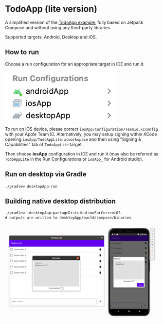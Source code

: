 # TodoApp (lite version)

A simplified version of the [TodoApp example](https://github.com/JetBrains/compose-jb/tree/master/examples/todoapp), fully based on Jetpack Compose and without using any third-party libraries.

Supported targets: Android, Desktop and iOS.

## How to run

Choose a run configuration for an appropriate target in IDE and run it.

![run-configurations.png](run-configurations.png)

To run on iOS device, please correct `iosApp/Configuration/TeamId.xcconfig` with your Apple Team ID.
Alternatively, you may setup signing within XCode opening `iosApp/TodoAppLite.xcworkspace` and then
using "Signing & Capabilities" tab of `TodoAppLite` target.

Then choose **iosApp** configuration in IDE and run it
(may also be referred as `TodoAppLite` in the Run Configurations or `iosApp_` for Android studio).


## Run on desktop via Gradle

`./gradlew desktopApp:run`

## Building native desktop distribution
```
./gradlew :desktopApp:packageDistributionForCurrentOS
# outputs are written to desktopApp/build/compose/binaries
```
![Desktop](screenshots/todoapplite.png)
